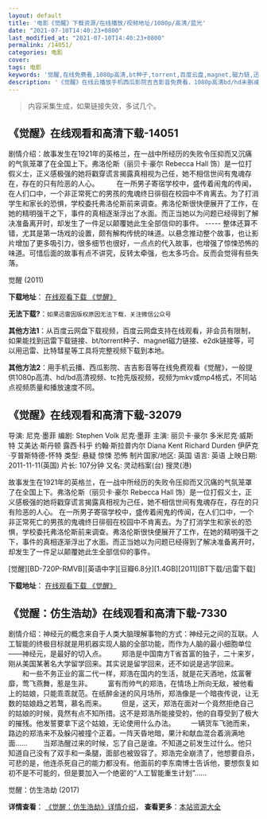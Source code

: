 ```yaml
---
layout: default
title: '电影《觉醒》下载资源/在线播放/视频地址/1080p/高清/蓝光'
date: "2021-07-10T14:40:23+0800"
last_modified_at: "2021-07-10T14:40:23+0800"
permalink: /14051/
categories: 电影
cover:
tags: 电影
keywords: '觉醒,在线免费看,1080p高清,bt种子,torrent,百度云盘,magnet,磁力链,迅雷下载资源'
description: '《觉醒》在线云播放手机西瓜影院吉吉影音免费看，1080p高清bd/hd未删减完整版和tc抢先枪版，mkv/mp4格式，附带bt/torrent种子、magnet/磁力链、百度云盘、网盘资源迅雷下载链接'
---
```


>内容采集生成，如果链接失效，多试几个。


## 《觉醒》在线观看和高清下载-14051

剧情介绍：故事发生在1921年的英格兰，在一战中所经历的失败令压抑而又沉痛的气氛笼罩了在全国上下。弗洛伦斯（丽贝卡·豪尔 Rebecca Hall 饰）是一位打假义士，正义感极强的她将戳穿谎言揭露真相视为己任，她不相信世间有鬼魂存在，存在的只有险恶的人心。  　　在一所男子寄宿学校中，盛传着闹鬼的传闻，在人们口中，一个非正常死亡的男孩的鬼魂终日徘徊在校园中不肯离去。为了打消学生和家长的恐惧，学校委托弗洛伦斯前来调查。弗洛伦斯很快便展开了工作，在她的精明强干之下，事件的真相逐渐浮出了水面。而正当她以为问题已经得到了解决准备离开时，却发生了一件足以颠覆她此生全部信仰的事件。 ----- 整体还算不错，尤其是第一场戏的设置，颇有解构传统的味道。以悬念推动整个故事，也让影片增加了更多吸引力，很多细节也很好，一点点的代入故事，也增强了惊悚恐怖的味道。可惜后面的故事有点不讲究，反转太牵强，也太多巧合。反而会觉得有些失落。


觉醒 (2011)

**下载地址**： [在线观看下载 《觉醒》](https://www.btbtdy.me/btdy/dy5449.html) 


**无法下载?**：`如果迅雷因版权原因无法下载，关注微信公众号 `

**其他方法1**：从百度云网盘下载视频，百度云网盘支持在线观看，非会员有限制，如果能找到迅雷下载链接、bt/torrent种子、magnet磁力链接、e2dk链接等，可以用迅雷、比特彗星等工具将完整视频下载到本地。

**其他方法2**：用手机云播、西瓜影院、吉吉影音等在线免费观看《觉醒》，一般提供1080p高清、hd/bd高清视频、tc抢先版视频，视频为mkv或mp4格式，不同站点视频质量和播放速度不同。


## 《觉醒》在线观看和高清下载-32079

导演: 尼克·墨菲 编剧: Stephen Volk 尼克·墨菲 主演: 丽贝卡·豪尔 多米尼克·威斯特 艾美达·斯丹顿 露西·科乎 约翰·斯拉普内尔 Diana Kent Richard Durden 伊萨克·亨普斯特德-怀特 类型: 悬疑 惊悚 恐怖 制片国家/地区: 英国 语言: 英语 上映日期: 2011-11-11(英国) 片长: 107分钟 又名: 灵动档案(台) 搜灵(港)

故事发生在1921年的英格兰，在一战中所经历的失败令压抑而又沉痛的气氛笼罩了在全国上下。弗洛伦斯（丽贝卡·豪尔 Rebecca Hall 饰）是一位打假义士，正义感极强的她将戳穿谎言揭露真相视为己任，她不相信世间有鬼魂存在，存在的只有险恶的人心。 在一所男子寄宿学校中，盛传着闹鬼的传闻，在人们口中，一个非正常死亡的男孩的鬼魂终日徘徊在校园中不肯离去。为了打消学生和家长的恐惧，学校委托弗洛伦斯前来调查。弗洛伦斯很快便展开了工作，在她的精明强干之下，事件的真相逐渐浮出了水面。而正当她以为问题已经得到了解决准备离开时，却发生了一件足以颠覆她此生全部信仰的事件。


[觉醒][BD-720P-RMVB][英语中字][豆瓣6.8分][1.4GB][2011][BT下载/迅雷下载]

**下载地址**： [在线观看下载 《觉醒》](https://www.btdx8.com/torrent/the_awakening_2011.html) 


## 《觉醒：仿生浩劫》在线观看和高清下载-7330

剧情介绍：神经元的概念来自于人类大脑理解事物的方式：神经元之间的互联。人工智能的终极目标就是用机器实现人脑的全部功能，而作为人脑的最小细胞单位——神经元，是最好的切入点。 　　郑浩是中国南方T省首富的独子，二十来岁，刚从美国某著名大学留学回来。其实说是留学回来，还不如说是逃学回来。 　　和一些不务正业的富二代一样，郑浩在国内的生活，就是花天酒地，炫富奢靡，莺飞燕舞，惹是生非。 　　富有而帅气的郑浩，在情场上所向无敌，被他看上的姑娘，只能乖乖就范。在纸醉金迷的风月场所，郑浩像是一个暗夜传说，让无数的姑娘趋之若鹜，慕名而来。 　　但是，这天，郑浩在面对一个竟然拒绝自己的姑娘的时候，竟然有点不知所措。这不是郑浩所能接受的，他的自尊受到了极大的摧残。他发誓要拿下这个姑娘，无论使用什么办法。 　　一辆货车飞驰而来，路边的郑浩来不及躲闪被撞个正着。一阵天昏地暗，果汁和献血混合着淌满地面…… 　　当郑浩醒过来的时候，忘了自己是谁。不知道之前发生过什么。他只知道自己没有了双手和一条腿，面部也被毁容了。郑浩完全崩溃了，他想要自杀，可悲的是，他连杀死自己的能力都没有。他面前的李东南博士告诉他，要想恢复如初不是不可能的，但是要加入一个绝密的“人工智能重生计划”……


觉醒：仿生浩劫 (2017)

**详情查看**： [《觉醒：仿生浩劫》详情介绍](/movie/7330/)， **查看更多**：[本站资源大全](/movie/t/all/)

